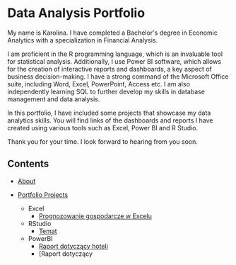 # Data Analysis Portfolio
My name is Karolina. I have completed a Bachelor's degree in Economic Analytics with a specialization in Financial Analysis. 

I am proficient in the R programming language, which is an invaluable tool for statistical analysis. Additionally, I use Power BI software, which allows for the creation of interactive reports and dashboards, a key aspect of business decision-making. I have a strong command of the Microsoft Office suite, including Word, Excel, PowerPoint, Access etc. I am also independently learning SQL to further develop my skills in database management and data analysis.

In this portfolio, I have included some projects that showcase my data analytics skills. You will find links of the dashboards and reports I have created using various tools such as Excel, Power BI and R Studio. 

Thank you for your time.
I look forward to hearing from you soon.

## Contents
* [About](https://github.com/karolinapopiolek/Portfolio/blob/2edca3aa3958138e8786eb5539943d801bd7f231/README.md)
  
* [Portfolio Projects]()
  
   * Excel
      * [Prognozowanie gospodarcze w Excelu](https://github.com/karolinapopiolek/Portfolio/blob/2edca3aa3958138e8786eb5539943d801bd7f231/Prognozowanie%20gospodarcze%20w%20Excelu.xlsx)
   * RStudio
      * [Temat]()
   * PowerBI
      * [Raport dotyczący hoteli](https://github.com/karolinapopiolek/Portfolio/blob/382da70962fc05fb555772657300d25b41e74025/Raport%20dot.%20hoteli.pbix)
      * [Raport dotyczący 
